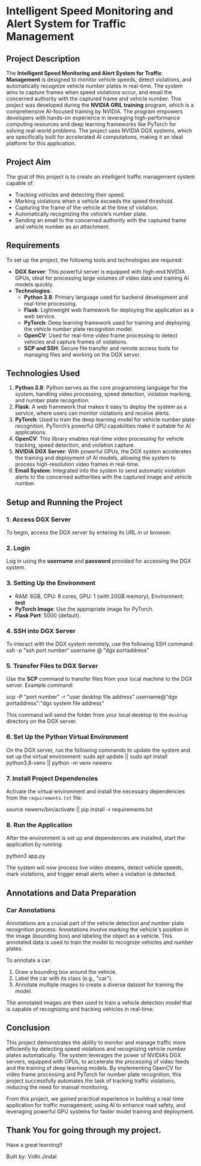 # Intelligent Speed Monitoring and Alert System for Traffic Management

## Project Description

The **Intelligent Speed Monitoring and Alert System for Traffic Management** is designed to monitor vehicle speeds, detect violations, and automatically recognize vehicle number plates in real-time. The system aims to capture frames when speed violations occur, and email the concerned authority with the captured frame and vehicle number. This project was developed during the **NVIDIA GRIL training** program, which is a comprehensive AI-focused training by NVIDIA. The program empowers developers with hands-on experience in leveraging high-performance computing resources and deep learning frameworks like PyTorch for solving real-world problems. The project uses NVIDIA DGX systems, which are specifically built for accelerated AI computations, making it an ideal platform for this application.

## Project Aim

The goal of this project is to create an intelligent traffic management system capable of:

- Tracking vehicles and detecting their speed.
- Marking violations when a vehicle exceeds the speed threshold.
- Capturing the frame of the vehicle at the time of violation.
- Automatically recognizing the vehicle’s number plate.
- Sending an email to the concerned authority with the captured frame and vehicle number as an attachment.

## Requirements

To set up the project, the following tools and technologies are required:

- **DGX Server**: This powerful server is equipped with high-end NVIDIA GPUs, ideal for processing large volumes of video data and training AI models quickly.
- **Technologies**:
  - **Python 3.8**: Primary language used for backend development and real-time processing.
  - **Flask**: Lightweight web framework for deploying the application as a web service.
  - **PyTorch**: Deep learning framework used for training and deploying the vehicle number plate recognition model.
  - **OpenCV**: Used for real-time video frame processing to detect vehicles and capture frames of violations.
  - **SCP and SSH**: Secure file transfer and remote access tools for managing files and working on the DGX server.

## Technologies Used

1. **Python 3.8**: Python serves as the core programming language for the system, handling video processing, speed detection, violation marking, and number plate recognition.
2. **Flask**: A web framework that makes it easy to deploy the system as a service, where users can monitor violations and receive alerts.
3. **PyTorch**: Used to train the deep learning model for vehicle number plate recognition. PyTorch’s powerful GPU capabilities make it suitable for AI applications.
4. **OpenCV**: This library enables real-time video processing for vehicle tracking, speed detection, and violation capture.
5. **NVIDIA DGX Server**: With powerful GPUs, the DGX system accelerates the training and deployment of AI models, allowing the system to process high-resolution video frames in real-time.
6. **Email System**: Integrated into the system to send automatic violation alerts to the concerned authorities with the captured image and vehicle number.

## Setup and Running the Project

### 1. Access DGX Server

To begin, access the DGX server by entering its URL in ur browser.

### 2. Login

Log in using the **username** and **password** provided for accessing the DGX system.

### 3. Setting Up the Environment

- RAM: 6GB, CPU: 8 cores, GPU: 1 (with 20GB memory), Environment: **test**
- **PyTorch Image**: Use the appropriate image for PyTorch.
- **Flask Port**: 5000 (default).

### 4. SSH into DGX Server

To interact with the DGX system remotely, use the following SSH command:
ssh -p "ssh port number" username @ "dgx portaddress"

### 5. Transfer Files to DGX Server

Use the **SCP** command to transfer files from your local machine to the DGX server. Example command:

scp -P "port number" -r "user desktop file address" username@"dgx portaddress":"dgx system file address"

This command will send the folder from your local desktop to the `desktop` directory on the DGX server.

### 6. Set Up the Python Virtual Environment

On the DGX server, run the following commands to update the system and set up the virtual environment:
sudo apt update || sudo apt install python3.8-venv || python -m venv newenv

### 7. Install Project Dependencies

Activate the virtual environment and install the necessary dependencies from the `requirements.txt` file:

source newenv/bin/activate || pip install -r requirements.txt

### 8. Run the Application

After the environment is set up and dependencies are installed, start the application by running:

python3 app.py

The system will now process live video streams, detect vehicle speeds, mark violations, and trigger email alerts when a violation is detected.

## Annotations and Data Preparation

### Car Annotations

Annotations are a crucial part of the vehicle detection and number plate recognition process. Annotations involve marking the vehicle's position in the image (bounding box) and labeling the object as a vehicle. This annotated data is used to train the model to recognize vehicles and number plates.

To annotate a car:

1. Draw a bounding box around the vehicle.
2. Label the car with its class (e.g., "car").
3. Annotate multiple images to create a diverse dataset for training the model.

The annotated images are then used to train a vehicle detection model that is capable of recognizing and tracking vehicles in real-time.

## Conclusion

This project demonstrates the ability to monitor and manage traffic more efficiently by detecting speed violations and recognizing vehicle number plates automatically. The system leverages the power of NVIDIA’s DGX servers, equipped with GPUs, to accelerate the processing of video feeds and the training of deep learning models. By implementing OpenCV for video frame processing and PyTorch for number plate recognition, this project successfully automates the task of tracking traffic violations, reducing the need for manual monitoring.

From this project, we gained practical experience in building a real-time application for traffic management, using AI to enhance road safety, and leveraging powerful GPU systems for faster model training and deployment.

## Thank You for going through my project.
Have a great learning!!

Built by: Vidhi Jindal









